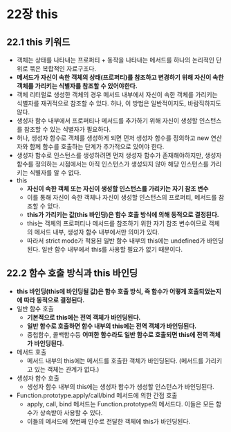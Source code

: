 # 22장 this

## 22.1 this 키워드

- 객체는 상태를 나타내는 프로퍼티 + 동작을 나타내는 메서드를 하나의 논리적인 단위로 묶은 복합적인 자료구조다.
- **메서드가 자신이 속한 객체의 상태(프로퍼티)를 참조하고 변경하기 위해 자신이 속한 객체를 가리키는 식별자를 참조할 수 있어야한다.**
- 객체 리터럴로 생성한 객체의 경우 메서드 내부에서 자신이 속한 객체를 가리키는 식별자를 재귀적으로 참조할 수 있다. 허나, 이 방법은 일반적이지도, 바람직하지도 않다.
- 생성자 함수 내부에서 프로퍼티나 메서드를 추가하기 위해 자신이 생성할 인스턴스를 참조할 수 있는 식별자가 필요하다.
- 허나, 생성자 함수로 객체를 생성하게 되면 먼저 생성자 함수를 정의하고 new 연산자와 함께 함수를 호출하는 단계가 추가적으로 있어야 한다.
- 생성자 함수로 인스턴스를 생성하려면 먼저 생성자 함수가 존재해야하지만, 생성자 함수를 정의하는 시점에서는 아직 인스턴스가 생성되지 않아 해당 인스턴스를 가리키는 식별자를 알 수 없다.
- this
    - **자신이 속한 객체 또는 자신이 생성할 인스턴스를 가리키는 자기 참조 변수**
    - 이를 통해 자신이 속한 객체나 자신이 생성할 인스턴스의 프로퍼티, 메서드를 참조할 수 있다.
    - **this가 가리키는 값(this 바인딩)은 함수 호출 방식에 의해 동적으로 결정된다.**
    - this는 객체의 프로퍼티나 메서드를 참조하기 위한 자기 참조 변수이므로 객체의 메서드 내부, 생성자 함수 내부에서만 의미가 있다.
    - 따라서 strict mode가 적용된 일반 함수 내부의 this에는 undefined가 바인딩된다. 일반 함수 내부에서 this를 사용할 필요가 없기 때문이다.

## 22.2 함수 호출 방식과 this 바인딩

- **this 바인딩(this에 바인딩될 값)은 함수 호출 방식, 즉 함수가 어떻게 호출되었는지에 따라 동적으로 결정된다.**
- 일반 함수 호출
    - **기본적으로 this에는 전역 객체가 바인딩된다.**
    - **일반 함수로 호출하면 함수 내부의 this에는 전역 객체가 바인딩된다.**
    - 중첩함수, 콜백함수등 **어떠한 함수라도 일반 함수로 호출되면 this에 전역 객체가 바인딩된다.**
- 메서드 호출
    - 메서드 내부의 this에는 메서드를 호출한 객체가 바인딩된다.
    (메서드를 가리키고 있는 객체는 관계가 없다.)
- 생성자 함수 호출
    - 생성자 함수 내부의 this에는 생성자 함수가 생성할 인스턴스가 바인딩된다.
- Function.prototype.apply/call/bind 메서드에 의한 간접 호출
    - apply, call, bind 메서드는 Function.prototype의 메서드다. 이들은 모든 함수가 상속받아 사용할 수 있다.
    - 이들의 메서드에 첫번째 인수로 전달한 객체에 this가 바인딩된다.